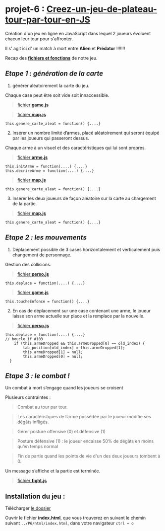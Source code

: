 # projet-6 : [__Creez-un-jeu-de-plateau-tour-par-tour-en-JS__](https://openclassrooms.com/projects/creez-un-jeu-de-plateau-tour-par-tour-en-js)



Création d'un jeu en ligne en JavaScript dans lequel 2 joueurs évoluent chacun leur tour pour s'affronter.

Il s' agit ici d' un match à mort entre __Alien__ et __Prédator__ !!!!!!!

Recap des  [__fichiers et fonctions__](recap_fonction.pdf) de notre jeu.


## _Etape 1 : génération de la carte_

1. générer aléatoirement la carte du jeu.

Chaque case peut être soit vide soit innaccessible.

> [fichier __game.js__](./js/game.js)

> [fichier __map.js__](./js/map.js)

    this.genere_carte_aleat = function() {....}


2. Insérer un nombre limité d’armes, placé aléatoirement qui seront équipé par les joueurs qui passeront dessus.

Chaque arme à un visuel et des caractéristiques qui lui sont propres.

> [fichier __arme.js__](./js/arme.js)

    this.initArme = function(....) {....}
    this.decrireArme = function(....) {....}

> [fichier __map.js__](./js/map.js)

    this.genere_carte_aleat = function() {....}



3. Insérer les deux joueurs de façon aléatoire sur la carte au chargement de la partie.

> [fichier __map.js__](./js/map.js)

    this.genere_carte_aleat = function() {....}




## _Etape 2 : les mouvements_

1. Déplacement possible de 3 cases horizontalement et verticalement puis changement de personnage.

Gestion des collisions.

> [fichier __perso.js__](./js/perso.js)

    this.deplace = function(....) {....}

> [fichier __game.js__](./js/game.js)

    this.toucheEnfonce = function() {....}

2. En cas de déplacement sur une case contenant une arme, le joueur laisse son arme actuelle sur place et la remplace par la nouvelle.

> [fichier __perso.js__](./js/perso.js)

    this.deplace = function(....) {....}
    // boucle if #103
        if (this.armeDropped && this.armeDropped[0] == old_index) {
            tab_position[old_index] = this.armeDropped[1];
            this.armeDropped[1] = null;
            this.armeDropped[0] = null;
      }


## _Etape 3 : le combat !_

Un combat à mort s’engage quand les joueurs se croisent

Plusieurs contraintes :

> Combat au tour par tour.

> Les caractéristques de l’arme possédée par le joueur modifie ses dégâts infligés.

> Gérer posture offensive (0) et défensive (1)

> Posture défensive (1) :  le joueur encaisse 50% de dégâts en moins qu’en temps normal

> Fin de partie quand les points de vie d'un des deux joueurs tombent à 0.

Un message s’affiche et la partie est terminée.


> [fichier __fight.js__](./js/fight.js)



## Installation du jeu :
Télécharger [le dossier](https://github.com/Gu1ll0m/projet6_jeu_JS)

Ouvrir le fichier __index.html__, que vous trouverez en suivant le chemin suivant `../P6/html/index.html`, dans votre navigateur `ctrl + o`


